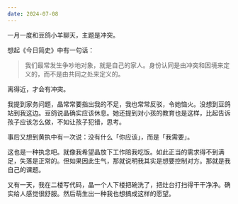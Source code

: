 ```yaml
---
date: 2024-07-08
---
```

一月一度和豆鸽小羊聊天，主题是冲突。

想起《今日简史》中有一句话：

> 我们最常发生争吵地对象，就是自己的家人。身份认同是由冲突和困境来定义的，而不是由共同之处来定义的。

离得近，才会有冲突。

我提到家务问题，晶常常要指出我的不足，我也常常反驳，令她恼火。没想到豆鸽站到我这边。豆鸽说晶确实应该休息。她还提到对小孩的教育也是这样，比起告诉孩子应该怎么做，不如让孩子犯错，思考。

事后又想到黄执中有一次说：没有什么「你应该」，而是「我需要」。

这也是一种执念吧。就像我希望晶放下工作陪我吃饭。如此正当的需求得不到满足，失落是正常的。但如果因此生气，那就说明我其实是想要控制对方。那就是我自己的课题。

又有一天，我在二楼写代码，晶一个人下楼把碗洗了，把灶台打扫得干干净净。确实给人感觉很舒服。然后萌生出一种我也想搞成这样的愿望。